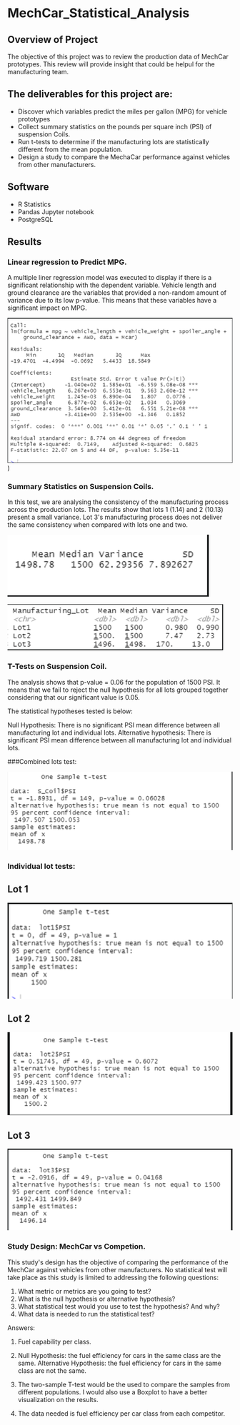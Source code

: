 # MechCar_Statistical_Analysis

## Overview of Project
The objective of this project was to review the production data of MechCar prototypes. This review will provide insight that could be helpul for the manufacturing team. 


## The deliverables for this project are:

*	Discover which variables predict the miles per gallon (MPG) for vehicle prototypes
* Collect summary statistics on the pounds per square inch (PSI) of suspension Coils.									
*	Run t-tests to determine if the manufacturing lots are statistically different from the mean population.
*	Design a study to compare the MechaCar performance against vehicles from other manufacturers.

## Software
*	R Statistics
* Pandas Jupyter notebook									
* PostgreSQL

## Results 

### Linear regression to Predict MPG. 

A multiple liner regression model was executed to display if there is a significant relationship with the dependent variable. Vehicle length and ground clearance are the variables that provided a non-random amount of variance due to its low p-value. This means that these variables have a significant impact on MPG.


![image1](https://github.com/DannyJohnson-Hi/MechaCar_Statistical_Analysis/blob/main/Images/image1.PNG))


### Summary Statistics on Suspension Coils.

In this test, we are analysing the consistency of the manufacturing process across the production lots.  The results show that lots 1 (1.14) and 2 (10.13) present a small variance. 
Lot 3's manufacturing process does not deliver the same consistency when compared with lots one and two.

![image2](https://github.com/DannyJohnson-Hi/MechaCar_Statistical_Analysis/blob/main/Images/image2.PNG)

![image3](https://github.com/DannyJohnson-Hi/MechaCar_Statistical_Analysis/blob/main/Images/image3.PNG)


### T-Tests on Suspension Coil.

The analysis shows that p-value = 0.06 for the population of 1500 PSI.  It means that we fail to reject the null hypothesis for all lots grouped together considering that our significant value is 0.05.

The statistical hypotheses tested is below:

Null Hypothesis: There is no significant PSI mean difference between all manufacturing lot and individual lots. 
Alternative hypothesis: There is significant PSI mean difference between all manufacturing lot and individual lots.

###Combined lots test:


![image4](https://github.com/DannyJohnson-Hi/MechaCar_Statistical_Analysis/blob/main/Images/image4.PNG)

### Individual lot tests:

## Lot 1
![image5](https://github.com/DannyJohnson-Hi/MechaCar_Statistical_Analysis/blob/main/Images/image5.PNG)


## Lot 2
![image6](https://github.com/DannyJohnson-Hi/MechaCar_Statistical_Analysis/blob/main/Images/image6.PNG)


## Lot 3
![image7](https://github.com/DannyJohnson-Hi/MechaCar_Statistical_Analysis/blob/main/Images/image7.PNG)


### Study Design: MechCar vs Competion.

This study's design has the objective of comparing the performance of the MechCar against vehicles from other manufacturers. No statistical test will take place as this study is limited to addressing the following questions: 
1.	What metric or metrics are you going to test?
2.	What is the null hypothesis or alternative hypothesis?
3.	What statistical test would you use to test the hypothesis? And why?
4.	What data is needed to run the statistical test?

Answers:

1.	Fuel capability per class.

2.	Null Hypothesis: the fuel efficiency for cars in the same class are the same. 
Alternative Hypothesis: the fuel efficiency for cars in the same class are not the same.

3.	The two-sample T-test would be the used to compare the samples from different populations. I would also use a Boxplot to have a better visualization on the results.

4.	The data needed is fuel efficiency per car class from each competitor.
